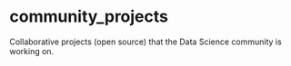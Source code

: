 # community_projects
Collaborative projects (open source) that the Data Science community is working on. 
